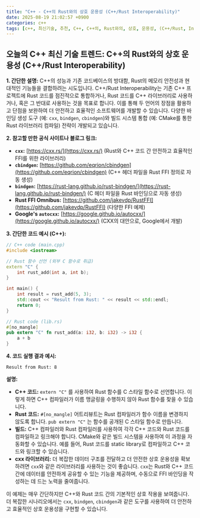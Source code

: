 ```yaml
---
title: "C++ - C++의 Rust와의 상호 운용성 (C++/Rust Interoperability)"
date: 2025-08-19 21:02:57 +0900
categories: c++
tags: [c++, 최신기술, 추천, C++, C++의, Rust와의, 상호, 운용성, (C++/Rust, Interoperability)]
---
```


## 오늘의 C++ 최신 기술 트렌드: **C++의 Rust와의 상호 운용성 (C++/Rust Interoperability)**

**1. 간단한 설명:**
C++의 성능과 기존 코드베이스의 방대함, Rust의 메모리 안전성과 현대적인 기능들을 결합하려는 시도입니다. C++/Rust Interoperability는 기존 C++ 프로젝트에 Rust 코드를 점진적으로 통합하거나, Rust 코드를 C++ 라이브러리로 사용하거나, 혹은 그 반대로 사용하는 것을 목표로 합니다. 이를 통해 두 언어의 장점을 활용하고 단점을 보완하여 더 안전하고 효율적인 소프트웨어를 개발할 수 있습니다. 다양한 바인딩 생성 도구 (예: `cxx`, `bindgen`, `cbindgen`)와 빌드 시스템 통합 (예: CMake를 통한 Rust 라이브러리 컴파일) 전략이 개발되고 있습니다.

**2. 참고할 만한 공식 사이트나 블로그 링크:**

*   **`cxx`:**  [https://cxx.rs/](https://cxx.rs/) (Rust와 C++ 코드 간 안전하고 효율적인 FFI를 위한 라이브러리)
*   **`cbindgen`:** [https://github.com/eqrion/cbindgen](https://github.com/eqrion/cbindgen) (C++ 헤더 파일을 Rust FFI 정의로 자동 생성)
*   **`bindgen`:** [https://rust-lang.github.io/rust-bindgen/](https://rust-lang.github.io/rust-bindgen/) (C 헤더 파일을 Rust 바인딩으로 자동 생성)
*   **Rust FFI Omnibus:** [https://github.com/jakevdp/RustFFI](https://github.com/jakevdp/RustFFI) (다양한 FFI 예제)
*   **Google's `autocxx`:** [https://google.github.io/autocxx/](https://google.github.io/autocxx/) (CXX의 대안으로, Google에서 개발)

**3. 간단한 코드 예시 (C++):**

```cpp
// C++ code (main.cpp)
#include <iostream>

// Rust 함수 선언 (외부 C 함수로 취급)
extern "C" {
    int rust_add(int a, int b);
}

int main() {
    int result = rust_add(5, 3);
    std::cout << "Result from Rust: " << result << std::endl;
    return 0;
}
```

```rust
// Rust code (lib.rs)
#[no_mangle]
pub extern "C" fn rust_add(a: i32, b: i32) -> i32 {
    a + b
}
```

**4. 코드 실행 결과 예시:**

```
Result from Rust: 8
```

**설명:**

*   **C++ 코드:**  `extern "C"` 를 사용하여 Rust 함수를 C 스타일 함수로 선언합니다.  이렇게 하면 C++ 컴파일러가 이름 맹글링을 수행하지 않아 Rust 함수를 찾을 수 있습니다.
*   **Rust 코드:**  `#[no_mangle]` 어트리뷰트는 Rust 컴파일러가 함수 이름을 변경하지 않도록 합니다.  `pub extern "C"` 는 함수를 공개된 C 스타일 함수로 만듭니다.
*   **빌드:** C++ 컴파일러와 Rust 컴파일러를 사용하여 각각 C++ 코드와 Rust 코드를 컴파일하고 링크해야 합니다.  CMake와 같은 빌드 시스템을 사용하여 이 과정을 자동화할 수 있습니다. 예를 들어, Rust 코드를 static library로 컴파일하고 C++ 코드와 링크할 수 있습니다.
*   **cxx 라이브러리:**  더 복잡한 데이터 구조를 전달하고 더 안전한 상호 운용성을 확보하려면 `cxx`와 같은 라이브러리를 사용하는 것이 좋습니다.  `cxx`는 Rust와 C++ 코드 간에 데이터를 안전하게 공유할 수 있는 기능을 제공하며, 수동으로 FFI 바인딩을 작성하는 데 드는 노력을 줄여줍니다.

이 예제는 매우 간단하지만 C++와 Rust 코드 간의 기본적인 상호 작용을 보여줍니다. 더 복잡한 시나리오에서는 `cxx`, `bindgen`, `cbindgen`과 같은 도구를 사용하여 더 안전하고 효율적인 상호 운용성을 구현할 수 있습니다.

